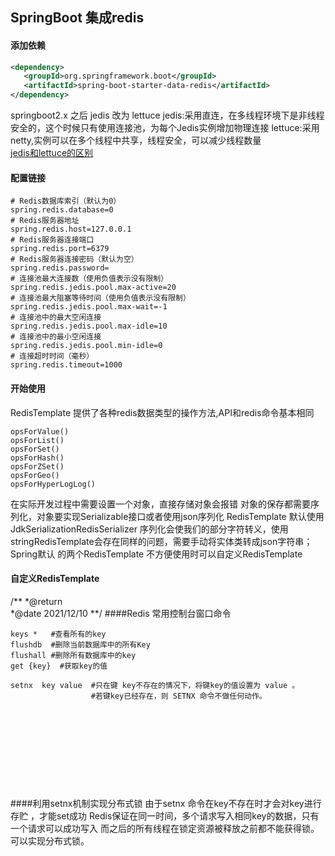 **SpringBoot 集成redis**
-----------------
#### 添加依赖

````xml
<dependency>
   <groupId>org.springframework.boot</groupId>
   <artifactId>spring-boot-starter-data-redis</artifactId>
</dependency>
````

springboot2.x 之后 jedis 改为 lettuce
jedis:采用直连，在多线程环境下是非线程安全的，这个时候只有使用连接池，为每个Jedis实例增加物理连接
lettuce:采用netty,实例可以在多个线程中共享，线程安全，可以减少线程数量  
[jedis和lettuce的区别](https://www.cnblogs.com/albertzhangyu/p/13745818.html)

#### 配置链接  

````shell script
# Redis数据库索引（默认为0）
spring.redis.database=0
# Redis服务器地址
spring.redis.host=127.0.0.1
# Redis服务器连接端口
spring.redis.port=6379
# Redis服务器连接密码（默认为空）
spring.redis.password=
# 连接池最大连接数（使用负值表示没有限制）
spring.redis.jedis.pool.max-active=20
# 连接池最大阻塞等待时间（使用负值表示没有限制）
spring.redis.jedis.pool.max-wait=-1
# 连接池中的最大空闲连接
spring.redis.jedis.pool.max-idle=10
# 连接池中的最小空闲连接
spring.redis.jedis.pool.min-idle=0
# 连接超时时间（毫秒）
spring.redis.timeout=1000
````


#### 开始使用
RedisTemplate 提供了各种redis数据类型的操作方法,API和redis命令基本相同  
````
opsForValue()
opsForList()
opsForSet()
opsForHash()
opsForZSet()
opsForGeo()
opsForHyperLogLog()
````
在实际开发过程中需要设置一个对象，直接存储对象会报错
对象的保存都需要序列化，对象要实现Serializable接口或者使用json序列化
RedisTemplate 默认使用JdkSerializationRedisSerializer 序列化会使我们的部分字符转义，使用stringRedisTemplate会存在同样的问题，需要手动将实体类转成json字符串；
Spring默认 的两个RedisTemplate 不方便使用时可以自定义RedisTemplate

#### 自定义RedisTemplate
/**
*@return  
*@date 2021/12/10 
**/
####Redis 常用控制台窗口命令
````shell script
keys *   #查看所有的key
flushdb  #删除当前数据库中的所有Key
flushall #删除所有数据库中的key
get {key}  #获取key的值

setnx  key value  #只在键 key不存在的情况下，将键key的值设置为 value 。
                  #若键key已经存在，则 SETNX 命令不做任何动作。
                   



        
  
        
 
        


````






####利用setnx机制实现分布式锁
由于setnx 命令在key不存在时才会对key进行存贮 ，才能set成功 
Redis保证在同一时间，多个请求写入相同key的数据，只有一个请求可以成功写入
而之后的所有线程在锁定资源被释放之前都不能获得锁。可以实现分布式锁。









